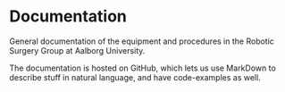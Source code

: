 Documentation
=============

General documentation of the equipment and procedures in the Robotic Surgery Group at Aalborg University.

The documentation is hosted on GitHub, which lets us use MarkDown to describe stuff in natural language, and have code-examples as well.
